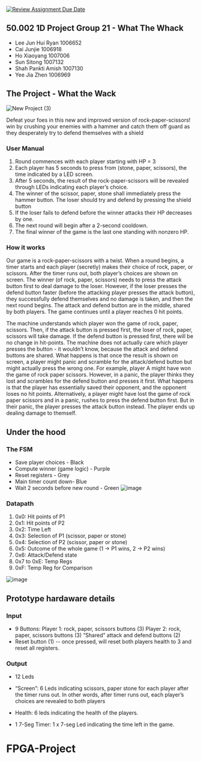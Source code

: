 [![Review Assignment Due Date](https://classroom.github.com/assets/deadline-readme-button-24ddc0f5d75046c5622901739e7c5dd533143b0c8e959d652212380cedb1ea36.svg)](https://classroom.github.com/a/5YTzVbxp)
## 50.002 1D Project Group 21 - What The Whack

- Lee Jun Hui Ryan 1006652
- Cai Junjie 1006918
- Ho Xiaoyang 1007006
- Sun Sitong 1007132
- Shah Pankti Amish 1007130
- Yee Jia Zhen 1006969



## The Project - What the Wack
![New Project (3)](https://github.com/50002-computation-structures/1d-project-group-21/assets/121916370/1f2e5925-b8e0-4682-a03c-2caea0185556)

Defeat your foes in this new and improved version of rock-paper-scissors! win by crushing your enemies with a hammer and catch them off guard as they desperately try to defend themselves with a shield

### User Manual
1. Round commences with each player starting with HP = 3
2. Each player has 5 seconds to press from (stone, paper, scissors), the time indicated by a LED screen.
3. After 5 seconds, the result of the rock-paper-scissors will be revealed through LEDs indicating each player’s choice.
4. The winner of the scissor, paper, stone shall immediately press the hammer button. The loser should try and defend by pressing the shield button
5. If the loser fails to defend before the winner attacks their HP decreases by one.
6. The next round will begin after a 2-second cooldown.
7. The final winner of the game is the last one standing with nonzero HP.

### How it works
Our game is a rock-paper-scissors with a twist. When a round begins, a timer starts and each player (secretly) makes their choice of rock, paper, or scissors. After the timer runs out, both player’s choices are shown on screen. The winner (of rock, paper, scissors) needs to press the attack button first to deal damage to the loser. However, if the loser presses the defend button faster (before the attacking player presses the attack button), they successfully defend themselves and no damage is taken, and then the next round begins. The attack and defend button are in the middle, shared by both players. The game continues until a player reaches 0 hit points. 

The machine understands which player won the game of rock, paper, scissors. Then, if the attack button is pressed first, the loser of rock, paper, scissors will take damage. If the defend button is pressed first, there will be no change in hit-points. The machine does not actually care which player presses the button - it wouldn’t know, because the attack and defend buttons are shared. What happens is that once the result is shown on screen, a player might panic and scramble for the attack/defend button but might actually press the wrong one. For example, player A might have won the game of rock paper scissors. However, in a panic, the player thinks they lost and scrambles for the defend button and presses it first. What happens is that the player has essentially saved their opponent, and the opponent loses no hit points. Alternatively, a player might have lost the game of rock paper scissors and in a panic, rushes to press the defend button first. But in their panic, the player presses the attack button instead. The player ends up dealing damage to themself.

  
## Under the hood
### The FSM
- Save player choices - Black	
- Compute winner (game logic) - Purple
- Reset registers - Grey
- Main timer count down- Blue
- Wait 2 seconds before new round - Green
![image](https://github.com/50002-computation-structures/1d-project-group-21/assets/89905861/cf710758-3e3b-4312-907d-f85bdd414074)

### Datapath
1. 0x0: Hit points of P1
2. 0x1: Hit points of P2
3. 0x2: Time Left
4. 0x3: Selection of P1 (scissor, paper or stone)
5. 0x4: Selection of P2 (scissor, paper or stone)
6. 0x5: Outcome of the whole game (1 -> P1 wins, 2 -> P2 wins)
7. 0x6: Attack/Defend state
8. 0x7 to 0xE: Temp Regs 
9. 0xF: Temp Reg for Comparison

![image](https://github.com/50002-computation-structures/1d-project-group-21/assets/89905861/00579036-8700-4498-96de-1438619a2aef)



## Prototype hardaware details
### Input
- 9 Buttons:
Player 1: rock, paper, scissors buttons (3)
Player 2: rock, paper, scissors buttons (3)
“Shared” attack and defend buttons (2)
- Reset button (1)  -- once pressed, will reset both players health to 3 and reset all registers.
### Output
- 12 Leds
- “Screen”: 6 Leds indicating scissors, paper stone for each player after the timer runs out. 
In other words, after timer runs out, each player’s choices are revealed to both players
- Health: 6 leds indicating the health of the players.

- 1 7-Seg
Timer: 1 x 7-seg Led indicating the time left in the game.









# FPGA-Project
